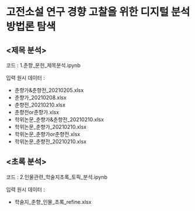 # 고전소설 연구 경향 고찰을 위한 디지털 분석방법론 탐색


## <제목 분석>
코드 : 1.춘향_문헌_제목분석.ipynb

입력 원시 데이터 : 
- 춘향가&춘향전_20210205.xlsx
- 춘향가_20210208.xlsx
- 춘향전_20210210.xlsx
- 춘향전or춘향가.xlsx
- 학위논문_춘향가&춘향전_20210210.xlsx
- 학위논문_춘향가_20210210.xlsx
- 학위논문_춘향가or춘향전.xlsx
- 학위논문_춘향전_20210210.xlsx

## <초록 분석>
코드 : 2.인물관련_학술지초록_토픽_분석.ipynb

입력 원시 데이터 : 
- 학술지_춘향_인물_초록_refine.xlsx

